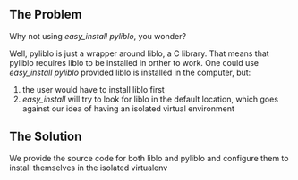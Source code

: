 The Problem
-----------

Why not using _easy\_install_ _pyliblo_, you wonder?

Well, pyliblo is just a wrapper around liblo, a C library. That means that pyliblo requires liblo to be installed in orther to work. One could use _easy\_install_ _pyliblo_ provided liblo is installed in the computer, but:

1. the user would have to install liblo first
1. _easy\_install_ will try to look for liblo in the default location, which goes against our idea of having an isolated virtual environment

The Solution
------------

We provide the source code for both liblo and pyliblo and configure them to install themselves in the isolated virtualenv
